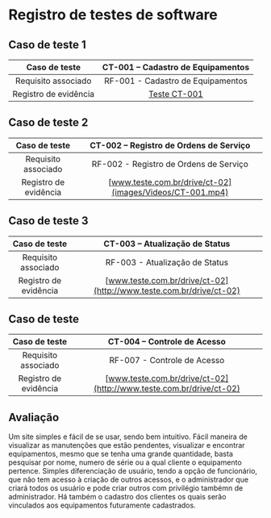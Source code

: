 # Registro de testes de software

## Caso de teste 1
| **Caso de teste** 	| **CT-001 – Cadastro de Equipamentos** 	|
|:---:	|:---:	|
| Requisito associado |RF-001 - Cadastro de Equipamentos |
| Registro de evidência | [Teste CT-001](images/Videos/CT-001.mp4) |




## Caso de teste 2
| **Caso de teste** 	| **CT-002 – Registro de Ordens de Serviço** 	|
|:---:	|:---:	|
| Requisito associado | RF-002 - Registro de Ordens de Serviço |
| Registro de evidência | [www.teste.com.br/drive/ct-02](images/Videos/CT-001.mp4) |




## Caso de teste 3
| **Caso de teste** 	| **CT-003 – Atualização de Status** 	|
|:---:	|:---:	|
| Requisito associado | RF-003 - Atualização de Status |
| Registro de evidência | [www.teste.com.br/drive/ct-02](http://www.teste.com.br/drive/ct-02) |


## Caso de teste 
| **Caso de teste** 	| **CT-004 – Controle de Acesso** 	|
|:---:	|:---:	|
| Requisito associado | RF-007 - Controle de Acesso |
| Registro de evidência | [www.teste.com.br/drive/ct-02](http://www.teste.com.br/drive/ct-02) |




## Avaliação

Um site simples e fácil de se usar, sendo bem intuitivo. Fácil maneira de visualizar as manutenções que estão pendentes, visualizar e encontrar equipamentos, mesmo que se tenha uma grande quantidade, basta pesquisar por nome, numero de série ou a qual cliente o equipamento pertence. Simples diferenciação de usuário, tendo a opção de funcionário, que não tem acesso à criação de outros acessos, e o administrador que criará todos os usuário e pode criar outros com privilégio tambémn de administrador. Há também o cadastro dos clientes os quais serão vinculados aos equipamentos futuramente cadastrados.



